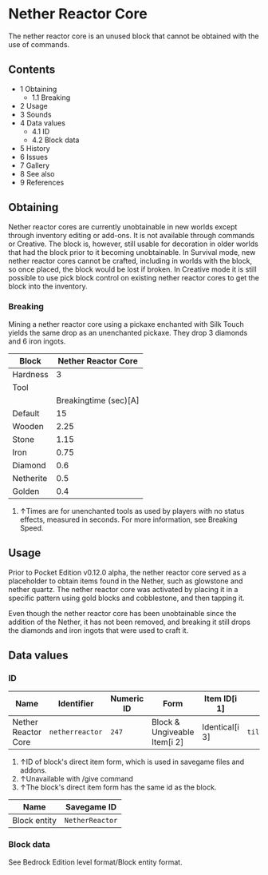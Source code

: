 # Nether Reactor Core
The nether reactor core is an unused block that cannot be obtained with the use of commands.

## Contents
- 1 Obtaining
	- 1.1 Breaking
- 2 Usage
- 3 Sounds
- 4 Data values
	- 4.1 ID
	- 4.2 Block data
- 5 History
- 6 Issues
- 7 Gallery
- 8 See also
- 9 References

## Obtaining
Nether reactor cores are currently unobtainable in new worlds except through inventory editing or add-ons. It is not available through commands or Creative. The block is, however, still usable for decoration in older worlds that had the block prior to it becoming unobtainable. In Survival mode, new nether reactor cores cannot be crafted, including in worlds with the block, so once placed, the block would be lost if broken. In Creative mode it is still possible to use pick block control on existing nether reactor cores to get the block into the inventory.

### Breaking
Mining a nether reactor core using a pickaxe enchanted with Silk Touch yields the same drop as an unenchanted pickaxe. They drop 3 diamonds and 6 iron ingots.

| Block     | Nether Reactor Core   |
|-----------|-----------------------|
| Hardness  | 3                     |
| Tool      |                       |
|           | Breakingtime (sec)[A] |
| Default   | 15                    |
| Wooden    | 2.25                  |
| Stone     | 1.15                  |
| Iron      | 0.75                  |
| Diamond   | 0.6                   |
| Netherite | 0.5                   |
| Golden    | 0.4                   |

1. ↑Times are for unenchanted tools as used by players with no status effects, measured in seconds. For more information, see Breaking Speed.

## Usage
Prior to Pocket Edition v0.12.0 alpha, the nether reactor core served as a placeholder to obtain items found in the Nether, such as glowstone and nether quartz. The nether reactor core was activated by placing it in a specific pattern using gold blocks and cobblestone, and then tapping it. 

Even though the nether reactor core has been unobtainable since the addition of the Nether, it has not been removed, and breaking it still drops the diamonds and iron ingots that were used to craft it.

## Data values
### ID
| Name                | Identifier      | Numeric ID | Form                         | Item ID[i 1]   | Translation key           |
|---------------------|-----------------|------------|------------------------------|----------------|---------------------------|
| Nether Reactor Core | `netherreactor` | `247`      | Block & Ungiveable Item[i 2] | Identical[i 3] | `tile.netherreactor.name` |

1. ↑ID of block's direct item form, which is used in savegame files and addons.
2. ↑Unavailable with /give command
3. ↑The block's direct item form has the same id as the block.

| Name         | Savegame ID     |
|--------------|-----------------|
| Block entity | `NetherReactor` |

### Block data
See Bedrock Edition level format/Block entity format.

